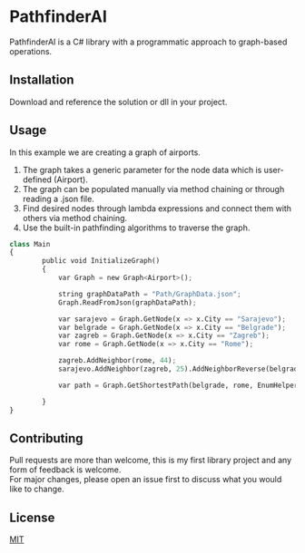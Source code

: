# PathfinderAI

PathfinderAI is a C# library with a programmatic approach to graph-based operations.

## Installation

Download and reference the solution or dll in your project.


## Usage
In this example we are creating a graph of airports.

1. The graph takes a generic parameter for the node data which is user-defined (Airport).
2. The graph can be populated manually via method chaining or through reading a .json file.
3. Find desired nodes through lambda expressions and connect them with others via method chaining.
4. Use the built-in pathfinding algorithms to traverse the graph.

```python
class Main
{
        public void InitializeGraph()
        {
            var Graph = new Graph<Airport>();

            string graphDataPath = "Path/GraphData.json";
            Graph.ReadFromJson(graphDataPath);

            var sarajevo = Graph.GetNode(x => x.City == "Sarajevo");
            var belgrade = Graph.GetNode(x => x.City == "Belgrade");
            var zagreb = Graph.GetNode(x => x.City == "Zagreb");
            var rome = Graph.GetNode(x => x.City == "Rome");

            zagreb.AddNeighbor(rome, 44);
            sarajevo.AddNeighbor(zagreb, 25).AddNeighborReverse(belgrade, 23);

            var path = Graph.GetShortestPath(belgrade, rome, EnumHelper.Algorithms.DepthFirstSearch);

        }
}
```

## Contributing
Pull requests are more than welcome, this is my first library project and any form of feedback is welcome. 
  <br/> For major changes, please open an issue first to discuss what you would like to change.



## License
[MIT](https://choosealicense.com/licenses/mit/)
